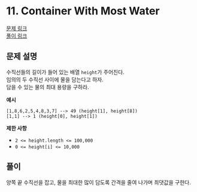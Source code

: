 # 11. Container With Most Water
[문제 링크](https://leetcode.com/problems/container-with-most-water/ )  
[풀이 링크](LC11.java )  

## 문제 설명
수직선들의 길이가 들어 있는 배열 `height`가 주어진다.  
임의의 두 수직선 사이에 물을 담는다고 하자.  
담을 수 있는 물의 최대 용량을 구하라.  

**예시**
```
[1,8,6,2,5,4,8,3,7] --> 49 (height[1], height[8])
[1,1] --> 1 (height[0], height[1])
```

**제한 사항**  
* `2 <= height.length <= 100,000`  
* `0 <= height[i] <= 10,000`  

## 풀이
양쪽 끝 수직선을 잡고, 물을 최대한 많이 담도록 간격을 줄여 나가며 최댓값을 구한다.  
